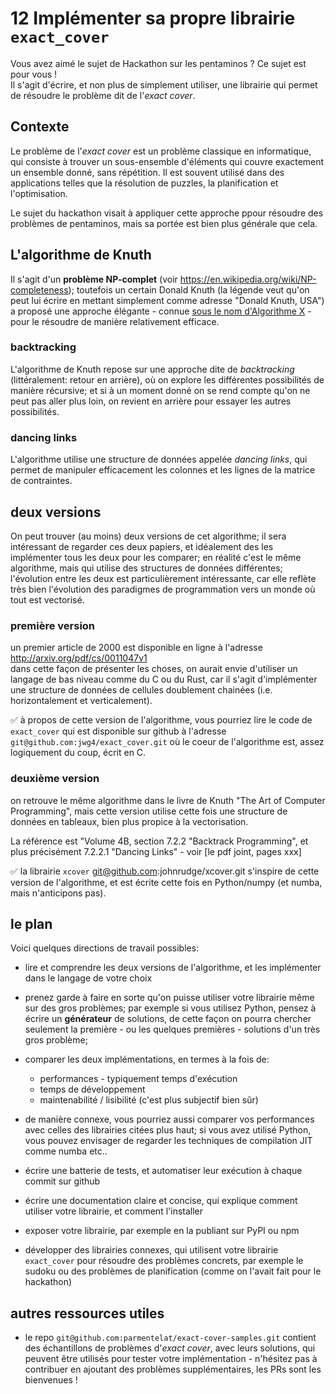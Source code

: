 # 12 Implémenter sa propre librairie `exact_cover`

Vous avez aimé le sujet de Hackathon sur les pentaminos ? Ce sujet est pour vous !  
Il s'agit d'écrire, et non plus de simplement utiliser, une librairie qui permet de résoudre le problème dit de l'*exact cover*.

## Contexte

Le problème de l'*exact cover* est un problème classique en informatique, qui
consiste à trouver un sous-ensemble d'éléments qui couvre exactement un ensemble
donné, sans répétition. Il est souvent utilisé dans des applications telles que
la résolution de puzzles, la planification et l'optimisation.

Le sujet du hackathon visait à appliquer cette approche ppour résoudre des
problèmes de pentaminos, mais sa portée est bien plus générale que cela.

## L'algorithme de Knuth

Il s'agit d'un **problème NP-complet** (voir
<https://en.wikipedia.org/wiki/NP-completeness>); toutefois un certain Donald
Knuth (la légende veut qu'on peut lui écrire en mettant simplement comme adresse
"Donald Knuth, USA") a proposé une approche élégante - connue [sous le nom
d'Algorithme X](https://en.wikipedia.org/wiki/Knuth%27s_Algorithm_X) - pour le
résoudre de manière relativement efficace.

### backtracking

L'algorithme de Knuth repose sur une approche dite de *backtracking*
(littéralement: retour en arrière), où on explore les différentes possibilités
de manière récursive; et si à un moment donné on se rend compte qu'on ne peut
pas aller plus loin, on revient en arrière pour essayer les autres possibilités.

### dancing links

L'algorithme utilise une structure de données appelée *dancing links*, qui
permet de manipuler efficacement les colonnes et les lignes de la matrice de
contraintes.

## deux versions

On peut trouver (au moins) deux versions de cet algorithme; il sera intéressant
de regarder ces deux papiers, et idéalement des les implémenter tous les deux
pour les comparer; en réalité c'est le même algorithme, mais qui utilise des
structures de données différentes; l'évolution entre les deux est
particulièrement intéressante, car elle reflète très bien l'évolution des
paradigmes de programmation vers un monde où tout est vectorisé.

### première version

un premier article de 2000 est disponible en ligne à l'adresse
<http://arxiv.org/pdf/cs/0011047v1>  
  dans cette façon de présenter les choses,
on aurait envie d'utiliser un langage de bas niveau comme du C ou du Rust, car
il s'agit d'implémenter une structure de données de cellules doublement
chainées (i.e. horizontalement et verticalement).

✅ à propos de cette version de l'algorithme, vous pourriez lire le code de
`exact_cover` qui est disponible sur github à l'adresse  
`git@github.com:jwg4/exact_cover.git` où le coeur de l'algorithme est, assez
logiquement du coup, écrit en C.

### deuxième version

on retrouve le même algorithme dans le livre de Knuth "The Art of Computer
Programming", mais cette version utilise cette fois une structure de données en
tableaux, bien plus propice à la vectorisation.

La référence est "Volume 4B, section 7.2.2 "Backtrack Programming", et plus
précisément 7.2.2.1 "Dancing Links" - voir [le pdf joint, pages xxx]

✅ la librairie `xcover` git@github.com:johnrudge/xcover.git s'inspire de cette
version de l'algorithme, et est écrite cette fois en Python/numpy (et numba,
mais n'anticipons pas).

## le plan

Voici quelques directions de travail possibles:

- lire et comprendre les deux versions de l'algorithme, et les implémenter
  dans le langage de votre choix  
- prenez garde à faire en sorte qu'on puisse utiliser votre librairie même sur
  des gros problèmes; par exemple si vous utilisez Python, pensez à écrire un
  **générateur** de solutions, de cette façon on pourra chercher seulement la
  première - ou les quelques premières -  solutions d'un très gros problème;

- comparer les deux implémentations, en termes à la fois de:
  - performances - typiquement temps d'exécution
  - temps de développement
  - maintenabilité / lisibilité (c'est plus subjectif bien sûr)
- de manière connexe, vous pourriez aussi comparer vos performances avec celles
  des librairies citées plus haut; si vous avez utilisé Python, vous pouvez envisager de regarder les techniques de compilation JIT comme numba etc..

- écrire une batterie de tests, et automatiser leur exécution à chaque commit
  sur github
- écrire une documentation claire et concise, qui explique comment utiliser
  votre librairie, et comment l'installer
- exposer votre librairie, par exemple en la publiant sur PyPI ou npm
- développer des librairies connexes, qui utilisent votre librairie
  `exact_cover` pour résoudre des problèmes concrets, par exemple le sudoku ou
  des problèmes de planification (comme on l'avait fait pour le hackathon)

## autres ressources utiles

- le repo `git@github.com:parmentelat/exact-cover-samples.git` contient des
échantillons de problèmes d'*exact cover*, avec leurs solutions, qui peuvent
être utilisés pour tester votre implémentation - n'hésitez pas à contribuer en
ajoutant des problèmes supplémentaires, les PRs sont les bienvenues !
